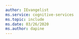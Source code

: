 ```yaml
---
author: IEvangelist
ms.service: cognitive-services
ms.topic: include
ms.date: 03/26/2020
ms.author: dapine
---
```



